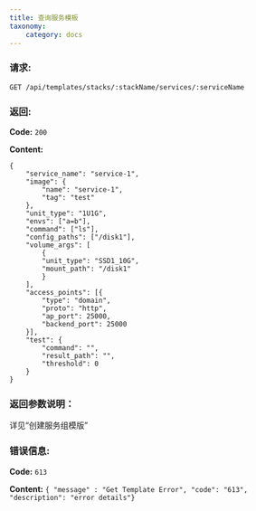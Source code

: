 ```yaml
---
title: 查询服务模板
taxonomy:
    category: docs
---
```


### 请求:

    GET /api/templates/stacks/:stackName/services/:serviceName

### 返回:

**Code:** `200`

**Content:**

```
{
    "service_name": "service-1",
    "image": {
        "name": "service-1",
        "tag": "test"
    },
    "unit_type": "1U1G",
    "envs": ["a=b"],
    "command": ["ls"],
    "config_paths": ["/disk1"],
    "volume_args": [
        {
        "unit_type": "SSD1_10G",
        "mount_path": "/disk1"
        }
    ],
    "access_points": [{
        "type": "domain",
        "proto": "http",
        "ap_port": 25000,
        "backend_port": 25000
    }],
    "test": {
        "command": "",
        "result_path": "",
        "threshold": 0
    }
}
```

### 返回参数说明：

详见“创建服务组模版”

### 错误信息:

**Code:** `613`

**Content:** `{ "message" : "Get Template Error", "code": "613", "description": "error details"}`
